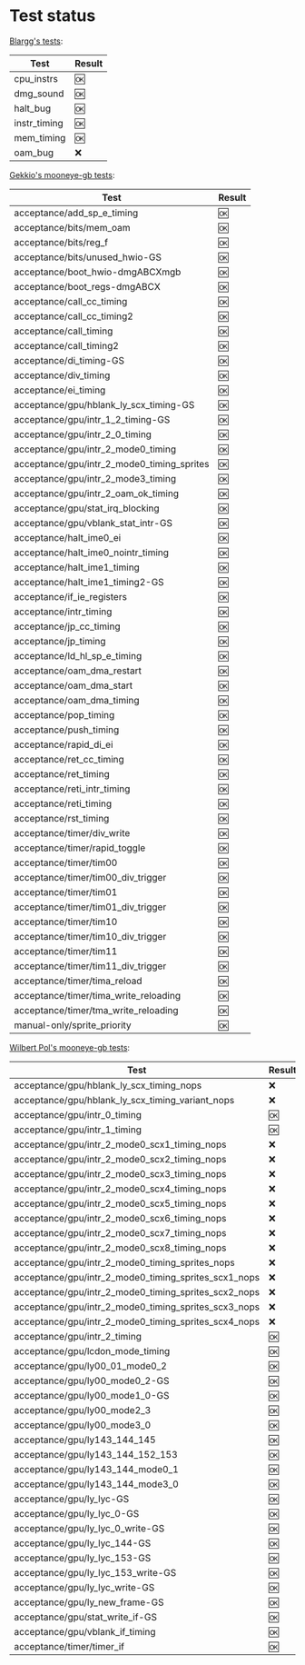 # Test status

[Blargg's tests](http://gbdev.gg8.se/wiki/articles/Test_ROMs):

| Test | Result |
| --- | --- |
| cpu\_instrs | :ok: |
| dmg\_sound | :ok: |
| halt\_bug | :ok: |
| instr\_timing | :ok: |
| mem\_timing | :ok: |
| oam\_bug | :x: |

[Gekkio's mooneye-gb tests](https://github.com/Gekkio/mooneye-gb):

| Test | Result |
| --- | --- |
| acceptance/add\_sp\_e\_timing | :ok: |
| acceptance/bits/mem\_oam | :ok: |
| acceptance/bits/reg\_f | :ok: |
| acceptance/bits/unused\_hwio-GS | :ok: |
| acceptance/boot\_hwio-dmgABCXmgb | :ok: |
| acceptance/boot\_regs-dmgABCX | :ok: |
| acceptance/call\_cc\_timing | :ok: |
| acceptance/call\_cc\_timing2 | :ok: |
| acceptance/call\_timing | :ok: |
| acceptance/call\_timing2 | :ok: |
| acceptance/di\_timing-GS | :ok: |
| acceptance/div\_timing | :ok: |
| acceptance/ei\_timing | :ok: |
| acceptance/gpu/hblank\_ly\_scx\_timing-GS | :ok: |
| acceptance/gpu/intr\_1\_2\_timing-GS | :ok: |
| acceptance/gpu/intr\_2\_0\_timing | :ok: |
| acceptance/gpu/intr\_2\_mode0\_timing | :ok: |
| acceptance/gpu/intr\_2\_mode0\_timing\_sprites | :ok: |
| acceptance/gpu/intr\_2\_mode3\_timing | :ok: |
| acceptance/gpu/intr\_2\_oam\_ok\_timing | :ok: |
| acceptance/gpu/stat\_irq\_blocking | :ok: |
| acceptance/gpu/vblank\_stat\_intr-GS | :ok: |
| acceptance/halt\_ime0\_ei | :ok: |
| acceptance/halt\_ime0\_nointr\_timing | :ok: |
| acceptance/halt\_ime1\_timing | :ok: |
| acceptance/halt\_ime1\_timing2-GS | :ok: |
| acceptance/if\_ie\_registers | :ok: |
| acceptance/intr\_timing | :ok: |
| acceptance/jp\_cc\_timing | :ok: |
| acceptance/jp\_timing | :ok: |
| acceptance/ld\_hl\_sp\_e\_timing | :ok: |
| acceptance/oam\_dma\_restart | :ok: |
| acceptance/oam\_dma\_start | :ok: |
| acceptance/oam\_dma\_timing | :ok: |
| acceptance/pop\_timing | :ok: |
| acceptance/push\_timing | :ok: |
| acceptance/rapid\_di\_ei | :ok: |
| acceptance/ret\_cc\_timing | :ok: |
| acceptance/ret\_timing | :ok: |
| acceptance/reti\_intr\_timing | :ok: |
| acceptance/reti\_timing | :ok: |
| acceptance/rst\_timing | :ok: |
| acceptance/timer/div\_write | :ok: |
| acceptance/timer/rapid\_toggle | :ok: |
| acceptance/timer/tim00 | :ok: |
| acceptance/timer/tim00\_div\_trigger | :ok: |
| acceptance/timer/tim01 | :ok: |
| acceptance/timer/tim01\_div\_trigger | :ok: |
| acceptance/timer/tim10 | :ok: |
| acceptance/timer/tim10\_div\_trigger | :ok: |
| acceptance/timer/tim11 | :ok: |
| acceptance/timer/tim11\_div\_trigger | :ok: |
| acceptance/timer/tima\_reload | :ok: |
| acceptance/timer/tima\_write\_reloading | :ok: |
| acceptance/timer/tma\_write\_reloading | :ok: |
| manual-only/sprite\_priority | :ok: |

[Wilbert Pol's mooneye-gb tests](https://github.com/wilbertpol/mooneye-gb):

| Test | Result |
| --- | --- |
| acceptance/gpu/hblank\_ly\_scx\_timing\_nops | :x: |
| acceptance/gpu/hblank\_ly\_scx\_timing\_variant\_nops | :x: |
| acceptance/gpu/intr\_0\_timing | :ok: |
| acceptance/gpu/intr\_1\_timing | :ok: |
| acceptance/gpu/intr\_2\_mode0\_scx1\_timing\_nops | :x: |
| acceptance/gpu/intr\_2\_mode0\_scx2\_timing\_nops | :x: |
| acceptance/gpu/intr\_2\_mode0\_scx3\_timing\_nops | :x: |
| acceptance/gpu/intr\_2\_mode0\_scx4\_timing\_nops | :x: |
| acceptance/gpu/intr\_2\_mode0\_scx5\_timing\_nops | :x: |
| acceptance/gpu/intr\_2\_mode0\_scx6\_timing\_nops | :x: |
| acceptance/gpu/intr\_2\_mode0\_scx7\_timing\_nops | :x: |
| acceptance/gpu/intr\_2\_mode0\_scx8\_timing\_nops | :x: |
| acceptance/gpu/intr\_2\_mode0\_timing\_sprites\_nops | :x: |
| acceptance/gpu/intr\_2\_mode0\_timing\_sprites\_scx1\_nops | :x: |
| acceptance/gpu/intr\_2\_mode0\_timing\_sprites\_scx2\_nops | :x: |
| acceptance/gpu/intr\_2\_mode0\_timing\_sprites\_scx3\_nops | :x: |
| acceptance/gpu/intr\_2\_mode0\_timing\_sprites\_scx4\_nops | :x: |
| acceptance/gpu/intr\_2\_timing | :ok: |
| acceptance/gpu/lcdon\_mode\_timing | :ok: |
| acceptance/gpu/ly00\_01\_mode0\_2 | :ok: |
| acceptance/gpu/ly00\_mode0\_2-GS | :ok: |
| acceptance/gpu/ly00\_mode1\_0-GS | :ok: |
| acceptance/gpu/ly00\_mode2\_3 | :ok: |
| acceptance/gpu/ly00\_mode3\_0 | :ok: |
| acceptance/gpu/ly143\_144\_145 | :ok: |
| acceptance/gpu/ly143\_144\_152\_153 | :ok: |
| acceptance/gpu/ly143\_144\_mode0\_1 | :ok: |
| acceptance/gpu/ly143\_144\_mode3\_0 | :ok: |
| acceptance/gpu/ly\_lyc-GS | :ok: |
| acceptance/gpu/ly\_lyc\_0-GS | :ok: |
| acceptance/gpu/ly\_lyc\_0\_write-GS | :ok: |
| acceptance/gpu/ly\_lyc\_144-GS | :ok: |
| acceptance/gpu/ly\_lyc\_153-GS | :ok: |
| acceptance/gpu/ly\_lyc\_153\_write-GS | :ok: |
| acceptance/gpu/ly\_lyc\_write-GS | :ok: |
| acceptance/gpu/ly\_new\_frame-GS | :ok: |
| acceptance/gpu/stat\_write\_if-GS | :ok: |
| acceptance/gpu/vblank\_if\_timing | :ok: |
| acceptance/timer/timer\_if | :ok: |

